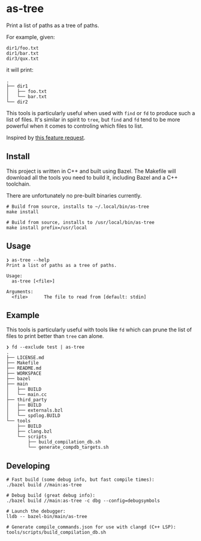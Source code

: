 # as-tree

Print a list of paths as a tree of paths.

For example, given:

```
dir1/foo.txt
dir1/bar.txt
dir3/qux.txt
```

it will print:

```
.
├── dir1
│   ├── foo.txt
│   └── bar.txt
└── dir2
```

This tools is particularly useful when used with `find` or `fd` to produce such
a list of files. It's similar in spirit to `tree`, but `find` and `fd` tend to
be more powerful when it comes to controling which files to list.

Inspired by [this feature request](https://github.com/sharkdp/fd/issues/283).

## Install

This project is written in C++ and built using Bazel. The Makefile will download
all the tools you need to build it, including Bazel and a C++ toolchain.

There are unfortunately no pre-built binaries currently.

```shell
# Build from source, installs to ~/.local/bin/as-tree
make install

# Build from source, installs to /usr/local/bin/as-tree
make install prefix=/usr/local
```

## Usage

```
❯ as-tree --help
Print a list of paths as a tree of paths.

Usage:
  as-tree [<file>]

Arguments:
  <file>      The file to read from [default: stdin]
```

## Example

This tools is particularly useful with tools like `fd` which can prune the list
of files to print better than `tree` can alone.

```
❯ fd --exclude test | as-tree
.
├── LICENSE.md
├── Makefile
├── README.md
├── WORKSPACE
├── bazel
├── main
│   ├── BUILD
│   └── main.cc
├── third_party
│   ├── BUILD
│   ├── externals.bzl
│   └── spdlog.BUILD
└── tools
    ├── BUILD
    ├── clang.bzl
    └── scripts
        ├── build_compilation_db.sh
        └── generate_compdb_targets.sh
```

## Developing

```shell
# Fast build (some debug info, but fast compile times):
./bazel build //main:as-tree

# Debug build (great debug info):
./bazel build //main:as-tree -c dbg --config=debugsymbols

# Launch the debugger:
lldb -- bazel-bin/main/as-tree

# Generate compile_commands.json for use with clangd (C++ LSP):
tools/scripts/build_compilation_db.sh
```

